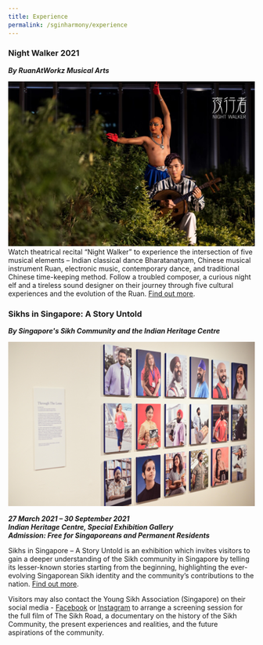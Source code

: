 ```yaml
---
title: Experience
permalink: /sginharmony/experience
---
```

### Night Walker 2021
***By RuanAtWorkz Musical Arts***

![Night Walker Performance](/images/sginharmony/Night-Walker.jpg)
Watch theatrical recital “Night Walker”  to experience the intersection of five musical elements – Indian classical dance Bharatanatyam, Chinese musical instrument Ruan, electronic music, contemporary dance, and traditional Chinese time-keeping method. Follow a troubled composer, a curious night elf and a tireless sound designer on their journey through five cultural experiences and the evolution of the Ruan. <a href="https://www.ruanatworkz.com/" target="_blank">Find out more</a>.

### Sikhs in Singapore: A Story Untold
***By  Singapore's Sikh Community and the Indian Heritage Centre***

![Alt text for image on Isomer site](/images/sginharmony/SikhExhibition.JPG)

***27 March 2021 – 30 September 2021<br>
Indian Heritage Centre, Special Exhibition Gallery<br>
Admission: Free for Singaporeans and Permanent Residents***

Sikhs in Singapore – A Story Untold is an exhibition which invites visitors to gain a deeper understanding of the Sikh community in Singapore by telling its lesser-known stories starting from the beginning,  highlighting the ever-evolving Singaporean Sikh identity and the community’s contributions to the nation. <a href="https://www.indianheritage.gov.sg/en/whats-on/exhibitions/detail/sikhs-in-singapore-a-story-untold" target="_blank">Find out more</a>.

Visitors may also contact the Young Sikh Association (Singapore) on their social media - <a href="https://www.facebook.com/YSA.SGonInstagram" target= "_blank">Facebook</a> or <a href="https://www.instagram.com/ysa.sg/" target= "_blank">Instagram</a> to arrange a screening session for the full film of The Sikh Road, a documentary on the history of the Sikh Community, the present experiences and realities, and the future aspirations of the community.